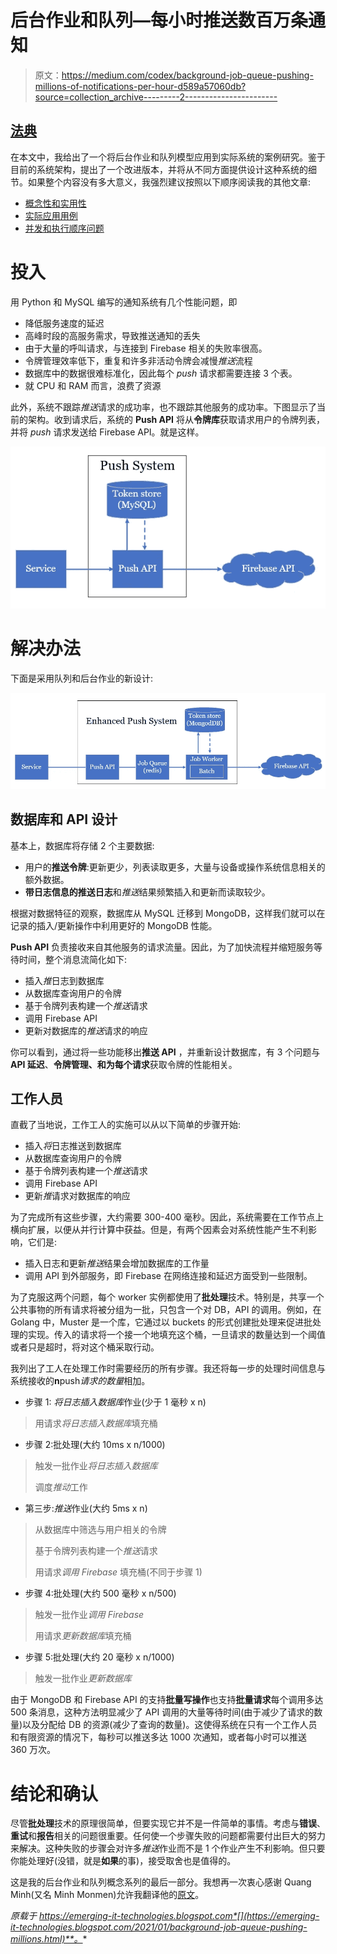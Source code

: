 # 后台作业和队列—每小时推送数百万条通知

> 原文：<https://medium.com/codex/background-job-queue-pushing-millions-of-notifications-per-hour-d589a57060db?source=collection_archive---------2----------------------->

## [法典](http://medium.com/codex)

在本文中，我给出了一个将后台作业和队列模型应用到实际系统的案例研究。鉴于目前的系统架构，提出了一个改进版本，并将从不同方面提供设计这种系统的细节。如果整个内容没有多大意义，我强烈建议按照以下顺序阅读我的其他文章:

*   [概念性和实用性](/swlh/background-job-and-queue-conceptual-and-practical-8d075096ec86)
*   [实际应用用例](/swlh/background-job-and-queue-practical-application-use-cases-8cd1cc83afdf)
*   [并发和执行顺序问题](https://suhoangtuan.medium.com/background-job-and-queue-concurrency-and-ordering-b892bcfc1761)

# 投入

用 Python 和 MySQL 编写的通知系统有几个性能问题，即

*   降低服务速度的延迟
*   高峰时段的高服务需求，导致推送通知的丢失
*   由于大量的呼叫请求，与连接到 Firebase 相关的失败率很高。
*   令牌管理效率低下，重复和许多非活动令牌会减慢*推送*流程
*   数据库中的数据很难标准化，因此每个 *push* 请求都需要连接 3 个表。
*   就 CPU 和 RAM 而言，浪费了资源

此外，系统不跟踪*推送*请求的成功率，也不跟踪其他服务的成功率。下图显示了当前的架构。收到请求后，系统的 **Push API** 将从**令牌库**获取请求用户的令牌列表，并将 *push* 请求发送给 Firebase API。就是这样。

![](img/335246e058ddf5946b55913eea77ab90.png)

# 解决办法

下面是采用队列和后台作业的新设计:

![](img/9bb4bfb370a6da90008aaa2d22d08a09.png)

## 数据库和 API 设计

基本上，数据库将存储 2 个主要数据:

*   用户的**推送令牌**:更新更少，列表读取更多，大量与设备或操作系统信息相关的额外数据。
*   **带日志信息的推送日志**和*推送*结果频繁插入和更新而读取较少。

根据对数据特征的观察，数据库从 MySQL 迁移到 MongoDB，这样我们就可以在记录的插入/更新操作中利用更好的 MongoDB 性能。

**Push API** 负责接收来自其他服务的请求流量。因此，为了加快流程并缩短服务等待时间，整个消息流简化如下:

*   插入*推*日志到数据库
*   从数据库查询用户的令牌
*   基于令牌列表构建一个*推送*请求
*   调用 Firebase API
*   更新对数据库的*推送*请求的响应

你可以看到，通过将一些功能移出**推送 API** ，并重新设计数据库，有 3 个问题与 **API 延迟**、**令牌管理、**和**为每个请求**获取令牌的性能相关。

## 工作人员

直截了当地说，工作工人的实施可以从以下简单的步骤开始:

*   插入*将*日志推送到数据库
*   从数据库查询用户的令牌
*   基于令牌列表构建一个*推送*请求
*   调用 Firebase API
*   更新*推*请求对数据库的响应

为了完成所有这些步骤，大约需要 300-400 毫秒。因此，系统需要在工作节点上横向扩展，以便从并行计算中获益。但是，有两个因素会对系统性能产生不利影响，它们是:

*   插入日志和更新*推送*结果会增加数据库的工作量
*   调用 API 到外部服务，即 Firebase 在网络连接和延迟方面受到一些限制。

为了克服这两个问题，每个 worker 实例都使用了**批处理**技术。特别是，共享一个公共事物的所有请求将被分组为一批，只包含一个对 DB，API 的调用。例如，在 Golang 中，Muster 是一个库，它通过以 buckets 的形式创建批处理来促进批处理的实现。传入的请求将一个接一个地填充这个桶，一旦请求的数量达到一个阈值或者只是超时，将对这个桶采取行动。

我列出了工人在处理工作时需要经历的所有步骤。我还将每一步的处理时间信息与系统接收的**n**push*请求的数量*相加。

*   步骤 1: *将日志插入数据库*作业(少于 1 毫秒 x n)

> 用请求*将日志插入数据库*填充桶

*   步骤 2:批处理(大约 10ms x n/1000)

> 触发一批作业*将日志插入数据库*
> 
> 调度*推动*工作

*   第三步:*推送*作业(大约 5ms x n)

> 从数据库中筛选与用户相关的令牌
> 
> 基于令牌列表构建一个*推送*请求
> 
> 用请求*调用 Firebase* 填充桶(不同于步骤 1)

*   步骤 4:批处理(大约 500 毫秒 x n/500)

> 触发一批作业*调用 Firebase*
> 
> 用请求*更新数据库*填充桶

*   步骤 5:批处理(大约 20 毫秒 x n/1000)

> 触发一批作业*更新数据库*

由于 MongoDB 和 Firebase API 的支持**批量写操作**也支持**批量请求**每个调用多达 500 条消息，这种方法明显减少了 API 调用的大量等待时间(由于减少了请求的数量)以及分配给 DB 的资源(减少了查询的数量)。这使得系统在只有一个工作人员和有限资源的情况下，每秒可以推送多达 1000 次通知，或者每小时可以推送 360 万次。

# 结论和确认

尽管**批处理**技术的原理很简单，但要实现它并不是一件简单的事情。考虑与**错误**、**重试**和**报告**相关的问题很重要。任何使一个步骤失败的问题都需要付出巨大的努力来解决。这种失败的步骤会对许多*推送*作业而不是 1 个作业产生不利影响。但只要你能处理好(没错，就是**如果**的事)，接受取舍也是值得的。

这是我的后台作业和队列概念系列的最后一部分。我想再一次衷心感谢 Quang Minh(又名 Minh Monmen)允许我翻译他的[原文](https://kipalog.com/posts/Nghe-thuat-xu-ly-background-job-phan-3--Push-hang-trieu-notification-moi-gio)。

*原载于 https://emerging-it-technologies.blogspot.com*[](https://emerging-it-technologies.blogspot.com/2021/01/background-job-queue-pushing-millions.html)**。**